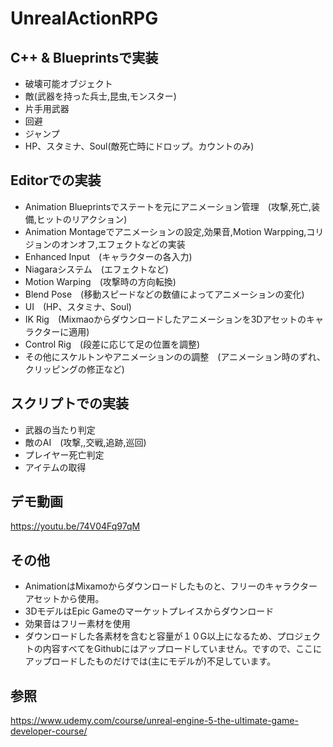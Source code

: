 # UnrealActionRPG
## C++ & Blueprintsで実装
* 破壊可能オブジェクト
* 敵(武器を持った兵士,昆虫,モンスター)
* 片手用武器
* 回避
* ジャンプ
* HP、スタミナ、Soul(敵死亡時にドロップ。カウントのみ)

## Editorでの実装
* Animation Blueprintsでステートを元にアニメーション管理　(攻撃,死亡,装備,ヒットのリアクション)
* Animation Montageでアニメーションの設定,効果音,Motion Warpping,コリジョンのオンオフ,エフェクトなどの実装
* Enhanced Input　(キャラクターの各入力)
* Niagaraシステム　(エフェクトなど)
* Motion Warping　(攻撃時の方向転換)
* Blend Pose　(移動スピードなどの数値によってアニメーションの変化)
* UI　(HP、スタミナ、Soul)
* IK Rig　(Mixmaoからダウンロードしたアニメーションを3Dアセットのキャラクターに適用)
* Control Rig　(段差に応じて足の位置を調整)
* その他にスケルトンやアニメーションのの調整　(アニメーション時のずれ、クリッピングの修正など)
## スクリプトでの実装
* 武器の当たり判定
* 敵のAI　(攻撃,,交戦,追跡,巡回)
* プレイヤー死亡判定
* アイテムの取得

## デモ動画
https://youtu.be/74V04Fq97qM

## その他
* AnimationはMixamoからダウンロードしたものと、フリーのキャラクターアセットから使用。
* 3DモデルはEpic Gameのマーケットプレイスからダウンロード
* 効果音はフリー素材を使用
* ダウンロードした各素材を含むと容量が１０G以上になるため、プロジェクトの内容すべてをGithubにはアップロードしていません。ですので、ここにアップロードしたものだけでは(主にモデルが)不足しています。


## 参照
https://www.udemy.com/course/unreal-engine-5-the-ultimate-game-developer-course/
